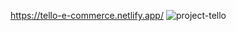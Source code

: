 https://tello-e-commerce.netlify.app/
![project-tello](https://user-images.githubusercontent.com/89863498/176887327-e6dc7b37-ccf6-46b4-9828-e202d66f718f.png)
